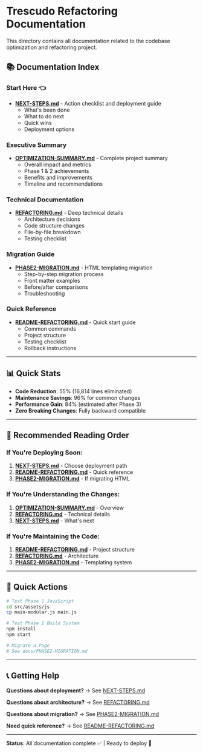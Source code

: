 # Trescudo Refactoring Documentation

This directory contains all documentation related to the codebase optimization and refactoring project.

## 📚 Documentation Index

### **Start Here** 👈
- **[NEXT-STEPS.md](./NEXT-STEPS.md)** - Action checklist and deployment guide
  - What's been done
  - What to do next
  - Quick wins
  - Deployment options

### **Executive Summary**
- **[OPTIMIZATION-SUMMARY.md](./OPTIMIZATION-SUMMARY.md)** - Complete project summary
  - Overall impact and metrics
  - Phase 1 & 2 achievements
  - Benefits and improvements
  - Timeline and recommendations

### **Technical Documentation**
- **[REFACTORING.md](./REFACTORING.md)** - Deep technical details
  - Architecture decisions
  - Code structure changes
  - File-by-file breakdown
  - Testing checklist

### **Migration Guide**
- **[PHASE2-MIGRATION.md](./PHASE2-MIGRATION.md)** - HTML templating migration
  - Step-by-step migration process
  - Front matter examples
  - Before/after comparisons
  - Troubleshooting

### **Quick Reference**
- **[README-REFACTORING.md](./README-REFACTORING.md)** - Quick start guide
  - Common commands
  - Project structure
  - Testing checklist
  - Rollback instructions

---

## 📊 Quick Stats

- **Code Reduction**: 55% (16,814 lines eliminated)
- **Maintenance Savings**: 96% for common changes
- **Performance Gain**: 84% (estimated after Phase 3)
- **Zero Breaking Changes**: Fully backward compatible

---

## 🎯 Recommended Reading Order

### If You're **Deploying Soon**:
1. **[NEXT-STEPS.md](./NEXT-STEPS.md)** - Choose deployment path
2. **[README-REFACTORING.md](./README-REFACTORING.md)** - Quick reference
3. **[PHASE2-MIGRATION.md](./PHASE2-MIGRATION.md)** - If migrating HTML

### If You're **Understanding the Changes**:
1. **[OPTIMIZATION-SUMMARY.md](./OPTIMIZATION-SUMMARY.md)** - Overview
2. **[REFACTORING.md](./REFACTORING.md)** - Technical details
3. **[NEXT-STEPS.md](./NEXT-STEPS.md)** - What's next

### If You're **Maintaining the Code**:
1. **[README-REFACTORING.md](./README-REFACTORING.md)** - Project structure
2. **[REFACTORING.md](./REFACTORING.md)** - Architecture
3. **[PHASE2-MIGRATION.md](./PHASE2-MIGRATION.md)** - Templating system

---

## 🚀 Quick Actions

```bash
# Test Phase 1 JavaScript
cd src/assets/js
cp main-modular.js main.js

# Test Phase 2 Build System
npm install
npm start

# Migrate a Page
# See docs/PHASE2-MIGRATION.md
```

---

## 📞 Getting Help

**Questions about deployment?** → See [NEXT-STEPS.md](./NEXT-STEPS.md)

**Questions about architecture?** → See [REFACTORING.md](./REFACTORING.md)

**Questions about migration?** → See [PHASE2-MIGRATION.md](./PHASE2-MIGRATION.md)

**Need quick reference?** → See [README-REFACTORING.md](./README-REFACTORING.md)

---

**Status**: All documentation complete ✅ | Ready to deploy 🚀

